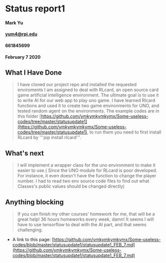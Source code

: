 # Status report1
#### Mark Yu
#### yum4@rpi.edu
#### 661845699
#### February 7 2020

## What I Have Done
> I have cloned our project repo and installed the requested enviroments
> I am assigned to deal with RLcard, an open source card game artificial intelligence environment. The ultimate goal is to use it to write AI for our web app to play uno game.
> I have learned Rlcard functions and used it to create two game environments for UNO, and tested random agent on the environments. The example codes are in this folder [https://github.com/ymkymkymkymx/Some-useless-codes/tree/master/statusupdate1](https://github.com/ymkymkymkymx/Some-useless-codes/tree/master/statusupdate1), to run them you need to first install RLcard by '''pip install rlcard'''.

## What's next
> I will implement a wrapper class  for the uno environment to make it easier to use.( Since the UNO module for RLcard is poor developed. For instance, it even doesn't have the function to change the player number. I had to read two env source code files to find out what Classes's public values should be changed directly)

## Anything blocking
> If you can finish my other courses' homework for me, that will be a great help! 36 hours homeworks every week, damn!
> It seems I will have to use tensorflow to deal with the AI part, and that seems challenging.

* A link to this page: [https://github.com/ymkymkymkymx/Some-useless-codes/blob/master/statusupdate1/statusupdate1_FEB_7.md](https://github.com/ymkymkymkymx/Some-useless-codes/blob/master/statusupdate1/statusupdate1_FEB_7.md)